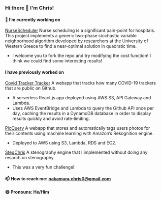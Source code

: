 ### Hi there 👋 I'm Chris!

#### 🔭 I’m currently working on
 
[NurseScheduler](https://github.com/chnakamura/NurseScheduler) Nurse scheduling is a significant pain-point for hospitals. This project implements a generic two-phase stochastic variable neighborhood algorithm developed by researchers at the University of Western Greece to find a near-optimal solution in quadratic time.
- I welcome you to fork the repo and try modifying the cost function! I think we could find some interesting results!

#### I have previously worked on

[Covid Tracker Tracker](http://covid-tracker-tracker.chrisnakamura.com) A webapp that tracks how many COVID-19 trackers that are public on Github. 
- A serverless React.js app deployed using AWS S3, API Gateway and Lambda. 
- Uses AWS EventBridge and Lambda to query the Github API once per day, caching the results in a DynamoDB database in order to display results quickly and avoid rate-limiting. 

[PicQuery](https://github.com/chnakamura/picquery) A webapp that stores and automatically tags users photos for their contents using machine learning with Amazon’s Rekognition engine.
- Deployed to AWS using S3, Lambda, RDS and EC2.

[StegChris](https://github.com/chnakamura/stegchris) A stenography engine that I implemented without doing any resarch on stenography. 
- This was a very fun challenge!

#### 📫 How to reach me: nakamura.chris0@gmail.com

#### 😄 Pronouns: He/Him

<!--
**chnakamura/chnakamura** is a ✨ _special_ ✨ repository because its `README.md` (this file) appears on your GitHub profile.

Here are some ideas to get you started:

- 🔭 I’m currently working on ...
- 🌱 I’m currently learning ...
- 👯 I’m looking to collaborate on ...
- 🤔 I’m looking for help with ...
- 💬 Ask me about ...
- 📫 How to reach me: ...
- 😄 Pronouns: ...
- ⚡ Fun fact: ...
-->

